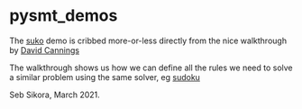 # pysmt_demos

The [suko](https://github.com/sebsikora/pysmt_demos/blob/main/suko_solved.py) demo is cribbed more-or-less directly from the nice walkthrough by [David Cannings](https://edeca.net/post/2017-06-03-solving-suko-with-pysmt/)

The walkthrough shows us how we can define all the rules we need to solve a similar problem using the same solver, eg [sudoku](https://github.com/sebsikora/pysmt_demos/blob/main/sudoku_solved.py)

Seb Sikora, March 2021.
